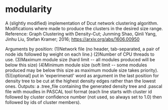 # modularity

A (slightly modified) implementation of Dcut network clustering algorithm. Modifications where made to produce the clusters in the desired size range.
Reference: Graph Clustering with Density-Cut; Junming Shao, Qinli Yang, Jinhu Liu, Stefan Kramer; 2016; https://arxiv.org/abs/1606.00950

Arguments by position:
 (1)Network file (no header, tab-separated, a pair of node ids followed by weight on each line.)
 (2)Number of CPU threads to use.
 (3)Maximum module size (hard limit --  all modules produced will be below this size)
 (4)Minimum module size (soft limit -- some modules produced may be below this size as maximum module size takes priority).
 (5)[optional] put in 'experimenatl' word as argument in the last position for density tree to be cut at the highest density edges rather than the lowest ones.
Outputs: a .tree_file containing the generated density tree and .pascal file with moudles in PASCAL tool format (each line starts with cluster id followed by cluster confidence number (not used, so always set to 1.0) then followed by ids of cluster members).
